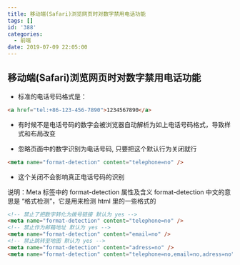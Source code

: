 ```yaml
---
title: 移动端(Safari)浏览网页时对数字禁用电话功能
tags: []
id: '388'
categories:
  - 前端
date: 2019-07-09 22:05:00
---
```


## 移动端(Safari)浏览网页时对数字禁用电话功能

- 标准的电话号码格式是：

```html
<a href="tel:+86-123-456-7890">1234567890</a>
```

- 有时候不是电话号码的数字会被浏览器自动解析为如上电话号码格式，导致样式和布局改变

- 忽略页面中的数字识别为电话号码, 只要把这个默认行为关闭就行

```html
<meta name="format-detection" content="telephone=no" />
```

- 这个关闭不会影响真正电话号码的识别

说明：Meta 标签中的 format-detection 属性及含义
format-detection 中文的意思是 “格式检测”，它是用来检测 html 里的一些格式的

```html
<!-- 禁止了把数字转化为拨号链接 默认为 yes -->
<meta name="format-detection" content="telephone=no" />
<!-- 禁止作为邮箱地址 默认为 yes -->
<meta name="format-detection" content="email=no" />
<!-- 禁止跳转至地图 默认为 yes -->
<meta name="format-detection" content="adress=no" />
<meta name="format-detection" content="telephone=no,email=no,adress=no" />
```
